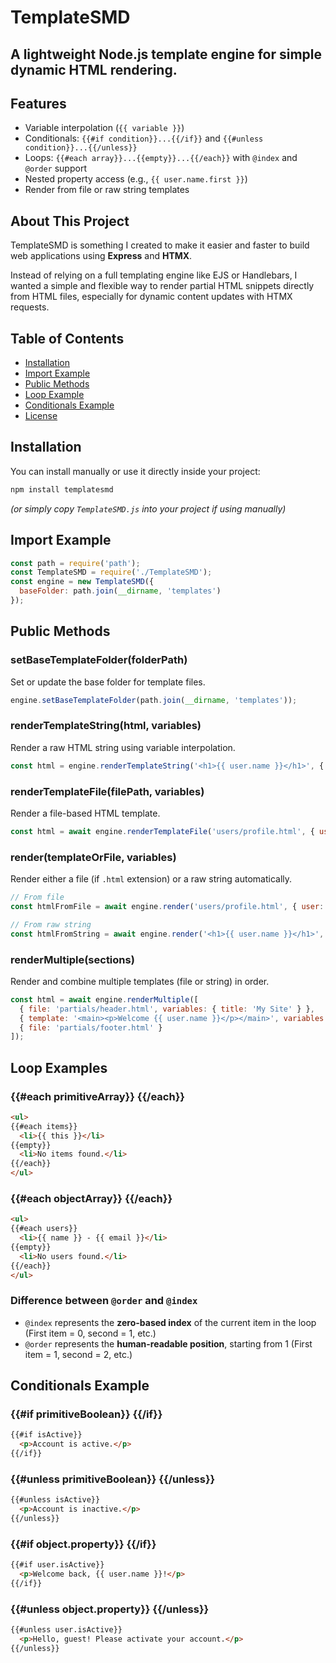 # TemplateSMD

A lightweight Node.js template engine for simple dynamic HTML rendering.
---

## Features

- Variable interpolation (`{{ variable }}`)
- Conditionals: `{{#if condition}}...{{/if}}` and `{{#unless condition}}...{{/unless}}`
- Loops: `{{#each array}}...{{empty}}...{{/each}}` with `@index` and `@order` support
- Nested property access (e.g., `{{ user.name.first }}`)
- Render from file or raw string templates

## About This Project

TemplateSMD is something I created to make it easier and faster to build web applications using **Express** and **HTMX**.

Instead of relying on a full templating engine like EJS or Handlebars, I wanted a simple and flexible way to render partial HTML snippets directly from HTML files, especially for dynamic content updates with HTMX requests.


## Table of Contents

- [Installation](#installation)
- [Import Example](#import-example)
- [Public Methods](#public-methods)
- [Loop Example](#loop-example)
- [Conditionals Example](#conditionals-example)
- [License](#license)

## Installation

You can install manually or use it directly inside your project:

```bash
npm install templatesmd
```

*(or simply copy `TemplateSMD.js` into your project if using manually)*

## Import Example

```javascript
const path = require('path');
const TemplateSMD = require('./TemplateSMD');
const engine = new TemplateSMD({
  baseFolder: path.join(__dirname, 'templates')
});
```


## Public Methods

### setBaseTemplateFolder(folderPath)
Set or update the base folder for template files.

```javascript
engine.setBaseTemplateFolder(path.join(__dirname, 'templates'));
```

### renderTemplateString(html, variables)
Render a raw HTML string using variable interpolation.

```javascript
const html = engine.renderTemplateString('<h1>{{ user.name }}</h1>', { user: { name: 'Octavio' } });
```

### renderTemplateFile(filePath, variables)
Render a file-based HTML template.

```javascript
const html = await engine.renderTemplateFile('users/profile.html', { user: { name: 'Octavio' } });
```

### render(templateOrFile, variables)
Render either a file (if `.html` extension) or a raw string automatically.

```javascript
// From file
const htmlFromFile = await engine.render('users/profile.html', { user: { name: 'Octavio' } });

// From raw string
const htmlFromString = await engine.render('<h1>{{ user.name }}</h1>', { user: { name: 'Octavio' } });
```

### renderMultiple(sections)
Render and combine multiple templates (file or string) in order.

```javascript
const html = await engine.renderMultiple([
  { file: 'partials/header.html', variables: { title: 'My Site' } },
  { template: '<main><p>Welcome {{ user.name }}</p></main>', variables: { user: { name: 'Octavio' } } },
  { file: 'partials/footer.html' }
]);
```


## Loop Examples

### {{#each primitiveArray}} {{/each}}

```html
<ul>
{{#each items}}
  <li>{{ this }}</li>
{{empty}}
  <li>No items found.</li>
{{/each}}
</ul>
```

### {{#each objectArray}} {{/each}}

```html
<ul>
{{#each users}}
  <li>{{ name }} - {{ email }}</li>
{{empty}}
  <li>No users found.</li>
{{/each}}
</ul>
```


### Difference between `@order` and `@index`

- `@index` represents the **zero-based index** of the current item in the loop (First item = 0, second = 1, etc.)
- `@order` represents the **human-readable position**, starting from 1 (First item = 1, second = 2, etc.)


## Conditionals Example

### {{#if primitiveBoolean}} {{/if}}

```html
{{#if isActive}}
  <p>Account is active.</p>
{{/if}}
```

### {{#unless primitiveBoolean}} {{/unless}}

```html
{{#unless isActive}}
  <p>Account is inactive.</p>
{{/unless}}
```


### {{#if object.property}} {{/if}}

```html
{{#if user.isActive}}
  <p>Welcome back, {{ user.name }}!</p>
{{/if}}
```

### {{#unless object.property}} {{/unless}}

```html
{{#unless user.isActive}}
  <p>Hello, guest! Please activate your account.</p>
{{/unless}}
```
